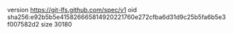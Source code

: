 version https://git-lfs.github.com/spec/v1
oid sha256:e92b5b5e415826665814920221760e272cfba6d31d9c25b5fa6b5e3f007582d2
size 30180
